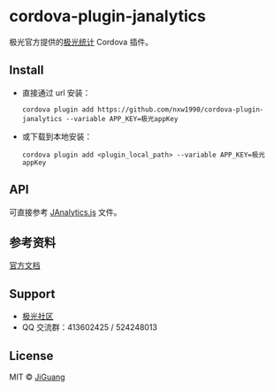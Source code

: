 # cordova-plugin-janalytics

极光官方提供的[极光统计](https://www.jiguang.cn/analytics) Cordova 插件。

## Install

- 直接通过 url 安装：

  ```shell
  cordova plugin add https://github.com/nxw1990/cordova-plugin-janalytics --variable APP_KEY=极光appKey
  ```

- 或下载到本地安装：

  ```shell
  cordova plugin add <plugin_local_path> --variable APP_KEY=极光appKey
  ```

## API

可直接参考 [JAnalytics.js](/www/JAnalytics.js) 文件。

## 参考资料

[官方文档](https://docs.jiguang.cn/janalytics/guideline/intro/)

## Support

- [极光社区](http://community.jiguang.cn/)
- QQ 交流群：413602425 / 524248013

## License

MIT © [JiGuang](/license)
